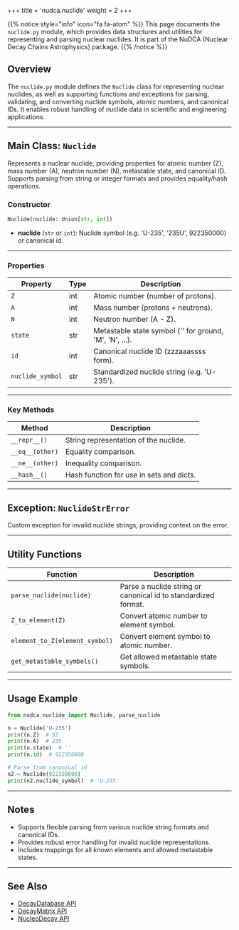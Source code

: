 +++
title = 'nudca.nuclide'
weight = 2
+++

{{% notice style="info" icon="fa fa-atom" %}}
This page documents the `nuclide.py` module, which provides data structures and utilities for representing and parsing nuclear nuclides. It is part of the NuDCA (Nuclear Decay Chains Astrophysics) package.
{{% /notice %}}

## Overview

The `nuclide.py` module defines the `Nuclide` class for representing nuclear nuclides, as well as supporting functions and exceptions for parsing, validating, and converting nuclide symbols, atomic numbers, and canonical IDs. It enables robust handling of nuclide data in scientific and engineering applications.

---

## Main Class: `Nuclide`

Represents a nuclear nuclide, providing properties for atomic number (Z), mass number (A), neutron number (N), metastable state, and canonical ID. Supports parsing from string or integer formats and provides equality/hash operations.

### Constructor
```python
Nuclide(nuclide: Union[str, int])
```
- **nuclide** (`str` or `int`): Nuclide symbol (e.g. 'U-235', '235U', 922350000) or canonical id.

---

### Properties

| Property   | Type   | Description |
|------------|--------|-------------|
| `Z`        | int    | Atomic number (number of protons). |
| `A`        | int    | Mass number (protons + neutrons). |
| `N`        | int    | Neutron number (A - Z). |
| `state`    | str    | Metastable state symbol ('' for ground, 'M', 'N', ...). |
| `id`       | int    | Canonical nuclide ID (zzzaaassss form). |
| `nuclide_symbol` | str | Standardized nuclide string (e.g. 'U-235'). |

---

### Key Methods

| Method | Description |
|--------|-------------|
| `__repr__()` | String representation of the nuclide. |
| `__eq__(other)` | Equality comparison. |
| `__ne__(other)` | Inequality comparison. |
| `__hash__()` | Hash function for use in sets and dicts. |

---

## Exception: `NuclideStrError`

Custom exception for invalid nuclide strings, providing context on the error.

---

## Utility Functions

| Function | Description |
|----------|-------------|
| `parse_nuclide(nuclide)` | Parse a nuclide string or canonical id to standardized format. |
| `Z_to_element(Z)` | Convert atomic number to element symbol. |
| `element_to_Z(element_symbol)` | Convert element symbol to atomic number. |
| `get_metastable_symbols()` | Get allowed metastable state symbols. |

---

## Usage Example

```python
from nudca.nuclide import Nuclide, parse_nuclide

n = Nuclide('U-235')
print(n.Z)  # 92
print(n.A)  # 235
print(n.state)  # ''
print(n.id)  # 922350000

# Parse from canonical id
n2 = Nuclide(922350000)
print(n2.nuclide_symbol)  # 'U-235'
```

---

## Notes
- Supports flexible parsing from various nuclide string formats and canonical IDs.
- Provides robust error handling for invalid nuclide representations.
- Includes mappings for all known elements and allowed metastable states.

---

## See Also
- [DecayDatabase API](./DecayDatabase/)
- [DecayMatrix API](./DecayMatrix/)
- [NucleoDecay API](./NucleoDecay/)
